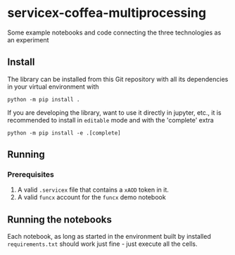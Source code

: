 # servicex-coffea-multiprocessing

 Some example notebooks and code connecting the three technologies as an experiment

## Install

The library can be installed from this Git repository with all its dependencies in your virtual environment with

```
python -m pip install .
```

If you are developing the library, want to use it directly in jupyter, etc., it is recommended to install in `editable` mode and with the 'complete' extra

```
python -m pip install -e .[complete]
```

## Running

### Prerequisites

1. A valid `.servicex` file that contains a `xAOD` token in it.
2. A valid `funcx` account for the `funcx` demo notebook

## Running the notebooks

Each notebook, as long as started in the environment built by installed `requirements.txt` should work just fine - just execute all the cells.
